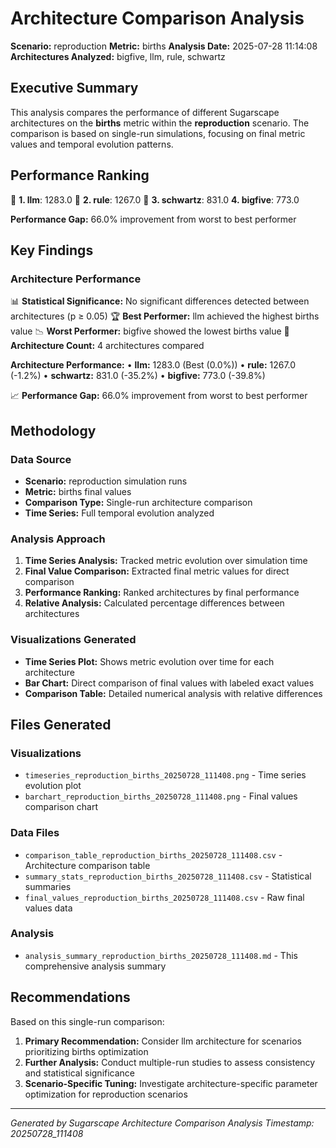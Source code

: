 # Architecture Comparison Analysis

**Scenario:** reproduction
**Metric:** births
**Analysis Date:** 2025-07-28 11:14:08
**Architectures Analyzed:** bigfive, llm, rule, schwartz

## Executive Summary

This analysis compares the performance of different Sugarscape architectures on the **births** metric within the **reproduction** scenario. The comparison is based on single-run simulations, focusing on final metric values and temporal evolution patterns.

## Performance Ranking

🥇 **1. llm**: 1283.0
🥈 **2. rule**: 1267.0
🥉 **3. schwartz**: 831.0
   **4. bigfive**: 773.0

**Performance Gap:** 66.0% improvement from worst to best performer

## Key Findings

### Architecture Performance
📊 **Statistical Significance:** No significant differences detected between architectures (p ≥ 0.05)
🏆 **Best Performer:** llm achieved the highest births value
📉 **Worst Performer:** bigfive showed the lowest births value
🔢 **Architecture Count:** 4 architectures compared

**Architecture Performance:**
• **llm:** 1283.0 (Best (0.0%))
• **rule:** 1267.0 (-1.2%)
• **schwartz:** 831.0 (-35.2%)
• **bigfive:** 773.0 (-39.8%)

📈 **Performance Gap:** 66.0% improvement from worst to best performer

## Methodology

### Data Source
- **Scenario:** reproduction simulation runs
- **Metric:** births final values
- **Comparison Type:** Single-run architecture comparison
- **Time Series:** Full temporal evolution analyzed

### Analysis Approach
1. **Time Series Analysis:** Tracked metric evolution over simulation time
2. **Final Value Comparison:** Extracted final metric values for direct comparison
3. **Performance Ranking:** Ranked architectures by final performance
4. **Relative Analysis:** Calculated percentage differences between architectures

### Visualizations Generated
- **Time Series Plot:** Shows metric evolution over time for each architecture
- **Bar Chart:** Direct comparison of final values with labeled exact values
- **Comparison Table:** Detailed numerical analysis with relative differences

## Files Generated

### Visualizations
- `timeseries_reproduction_births_20250728_111408.png` - Time series evolution plot
- `barchart_reproduction_births_20250728_111408.png` - Final values comparison chart

### Data Files
- `comparison_table_reproduction_births_20250728_111408.csv` - Architecture comparison table
- `summary_stats_reproduction_births_20250728_111408.csv` - Statistical summaries
- `final_values_reproduction_births_20250728_111408.csv` - Raw final values data

### Analysis
- `analysis_summary_reproduction_births_20250728_111408.md` - This comprehensive analysis summary

## Recommendations

Based on this single-run comparison:
1. **Primary Recommendation:** Consider llm architecture for scenarios prioritizing births optimization
2. **Further Analysis:** Conduct multiple-run studies to assess consistency and statistical significance
3. **Scenario-Specific Tuning:** Investigate architecture-specific parameter optimization for reproduction scenarios


---
*Generated by Sugarscape Architecture Comparison Analysis*
*Timestamp: 20250728_111408*
